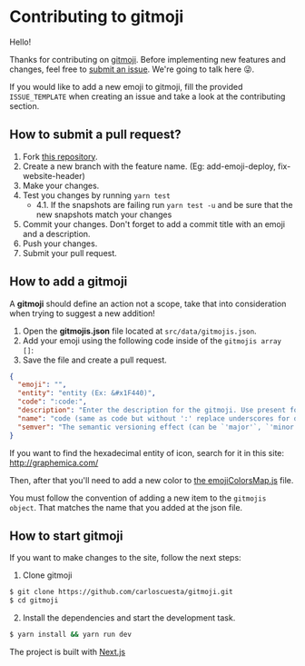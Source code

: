 # Contributing to gitmoji

Hello!

Thanks for contributing on [gitmoji](https://github.com/carloscuesta/gitmoji). Before implementing new features and changes, feel free to [submit an issue](https://github.com/carloscuesta/gitmoji/issues/new). We're going to talk here :stuck_out_tongue_winking_eye:.

If you would like to add a new emoji to gitmoji, fill the provided `ISSUE_TEMPLATE` when creating an issue and take a look at the contributing section.

## How to submit a pull request?

1. Fork [this repository](https://github.com/carloscuesta/gitmoji/fork).
2. Create a new branch with the feature name. (Eg: add-emoji-deploy, fix-website-header)
3. Make your changes.
4. Test you changes by running `yarn test`
   - 4.1. If the snapshots are failing run `yarn test -u` and be sure that the new snapshots match your changes
5. Commit your changes. Don't forget to add a commit title with an emoji and a description.
6. Push your changes.
7. Submit your pull request.

## How to add a gitmoji

A **gitmoji** should define an action not a scope, take that into consideration when trying to suggest a new addition!

1. Open the **gitmojis.json** file located at `src/data/gitmojis.json`.
2. Add your emoji using the following code inside of the `gitmojis array []`:
3. Save the file and create a pull request.

```json
{
  "emoji": "",
  "entity": "entity (Ex: &#x1F440)",
  "code": ":code:",
  "description": "Enter the description for the gitmoji. Use present form for verbs.",
  "name": "code (same as code but without ':' replace underscores for dashes _ => - )",
  "semver": "The semantic versioning effect (can be `'major'`, `'minor'`, `'patch'` or `null` if the commit has no effect on the version)"
}
```

If you want to find the hexadecimal entity of icon, search for it in this site: <a>http://graphemica.com/</a>

Then, after that you'll need to add a new color to [the emojiColorsMap.js](https://github.com/carloscuesta/gitmoji/blob/master/src/components/GitmojiList/emojiColorsMap.js) file.

You must follow the convention of adding a new item to the `gitmojis object`. That matches the name that you added at the json file.

## How to start gitmoji

If you want to make changes to the site, follow the next steps:

1. Clone gitmoji

```bash
$ git clone https://github.com/carloscuesta/gitmoji.git
$ cd gitmoji
```

2. Install the dependencies and start the development task.

```bash
$ yarn install && yarn run dev
```

The project is built with [Next.js](http://nextjs.org)
